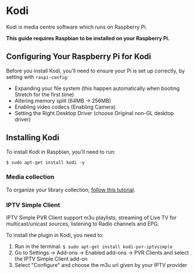 # Kodi

Kodi is media centre software which runs on Raspberry Pi.

**This guide requires Raspbian to be installed on your Raspberry Pi.**

## Configuring Your Raspberry Pi for Kodi

Before you install Kodi, you’ll need to ensure your Pi is set up correctly, by setting with `raspi-config`:

* Expanding your file system (this happen automatically when booting Stretch for the first time)
* Altering memory split (64MB -> 256MB)
* Enabling video codecs (Enabling Camera)
* Setting the Right Desktop Driver (choose Original non-GL desktop driver)

## Installing Kodi
To install Kodi in Raspbian, you'll need to run:

    $ sudo apt-get install kodi -y

### Media collection
To organize your library collection, [follow this tutorial](https://kodi.wiki/view/Adding_video_sources).

### IPTV Simple Client
IPTV Simple PVR Client support m3u playlists, streaming of Live TV for multicast/unicast sources, listening to Radio channels and EPG.

To install the plugin in Kodi, you need to:

1. Run in the terminal: `$ sudo apt-get install kodi-pvr-iptvsimple`
2. Go to Settings -> Add-ons -> Enabled add-ons -> PVR Clients and select the IPTV Simple Client add-on
3. Select "Configure" and choose the m3u url given by your IPTV provider
